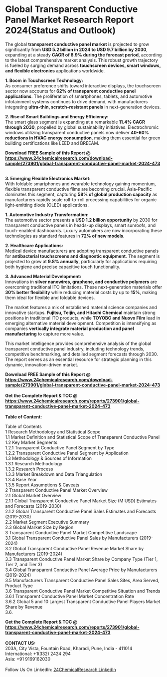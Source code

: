 <h1>Global Transparent Conductive Panel Market Research Report 2024(Status and Outlook)</h1><p>The global <strong>transparent conductive panel market</strong> is projected to grow significantly from <strong>USD 5.2 billion in 2024 to USD 9.7 billion by 2030</strong>, expanding at a steady <strong>CAGR of 8.9% during the forecast period</strong>, according to the latest comprehensive market analysis. This robust growth trajectory is fueled by surging demand across <strong>touchscreen devices, smart windows, and flexible electronics</strong> applications worldwide.</p><p><strong>1. Boom in Touchscreen Technology:</strong><br>
As consumer preference shifts toward interactive displays, the touchscreen sector now accounts for <strong>62% of transparent conductive panel applications</strong>. The proliferation of smartphones, tablets, and automotive infotainment systems continues to drive demand, with manufacturers integrating <strong>ultra-thin, scratch-resistant panels</strong> in next-generation devices.</p><p><strong>2. Rise of Smart Buildings and Energy Efficiency:</strong><br>
The smart glass segment is expanding at a remarkable <strong>11.4% CAGR through 2030</strong>, propelled by global sustainability initiatives. Electrochromic windows utilizing transparent conductive panels now deliver <strong>40-60% reductions in HVAC energy consumption</strong>, making them essential for green building certifications like LEED and BREEAM.</p><div><b>Download FREE Sample of this Report @ 
            <a href="https://www.24chemicalresearch.com/download-sample/273901/global-transparent-conductive-panel-market-2024-473">
            https://www.24chemicalresearch.com/download-sample/273901/global-transparent-conductive-panel-market-2024-473</a></b></div><br><p><strong>3. Emerging Flexible Electronics Market:</strong><br>
With foldable smartphones and wearable technology gaining momentum, flexible transparent conductive films are becoming crucial. Asia-Pacific dominates this segment, capturing <strong>58% of global production capacity</strong> as manufacturers rapidly scale roll-to-roll processing capabilities for organic light-emitting diode (OLED) applications.</p><p><strong>1. Automotive Industry Transformation:</strong><br>
The automotive sector presents a <strong>USD 1.2 billion opportunity</strong> by 2030 for transparent conductive panels in heads-up displays, smart sunroofs, and touch-enabled dashboards. Luxury automakers are now incorporating these technologies as standard features in <strong>72% of new models</strong>.</p><p><strong>2. Healthcare Applications:</strong><br>
Medical device manufacturers are adopting transparent conductive panels for <strong>antibacterial touchscreens and diagnostic equipment</strong>. The segment is projected to grow at <strong>9.8% annually</strong>, particularly for applications requiring both hygiene and precise capacitive touch functionality.</p><p><strong>3. Advanced Material Development:</strong><br>
Innovations in <strong>silver nanowires, graphene, and conductive polymers</strong> are overcoming traditional ITO limitations. These next-generation materials offer <strong>30% better flexibility</strong> while reducing material costs by up to <strong>15%</strong>, making them ideal for flexible and foldable devices.</p><p>The market features a mix of established material science companies and innovative startups. <strong>Fujitsu, Teijin, and Hitachi Chemical</strong> maintain strong positions in traditional ITO products, while <strong>TOYOBO and Nuovo Film</strong> lead in emerging alternative material development. Competition is intensifying as companies <strong>vertically integrate material production and panel manufacturing</strong> to capture more value.</p><p>This market intelligence provides comprehensive analysis of the global transparent conductive panel industry, including technology trends, competitive benchmarking, and detailed segment forecasts through 2030. The report serves as an essential resource for strategic planning in this dynamic, innovation-driven market.</p><div><b>Download FREE Sample of this Report @ 
            <a href="https://www.24chemicalresearch.com/download-sample/273901/global-transparent-conductive-panel-market-2024-473">
            https://www.24chemicalresearch.com/download-sample/273901/global-transparent-conductive-panel-market-2024-473</a></b></div><br><div><b>Get the Complete Report & TOC @ 
            <a href="https://www.24chemicalresearch.com/reports/273901/global-transparent-conductive-panel-market-2024-473">
            https://www.24chemicalresearch.com/reports/273901/global-transparent-conductive-panel-market-2024-473</a></b></div><br>
            <b>Table of Content:</b><p>Table of Contents<br />
1 Research Methodology and Statistical Scope<br />
1.1 Market Definition and Statistical Scope of Transparent Conductive Panel<br />
1.2 Key Market Segments<br />
1.2.1 Transparent Conductive Panel Segment by Type<br />
1.2.2 Transparent Conductive Panel Segment by Application<br />
1.3 Methodology & Sources of Information<br />
1.3.1 Research Methodology<br />
1.3.2 Research Process<br />
1.3.3 Market Breakdown and Data Triangulation<br />
1.3.4 Base Year<br />
1.3.5 Report Assumptions & Caveats<br />
2 Transparent Conductive Panel Market Overview<br />
2.1 Global Market Overview<br />
2.1.1 Global Transparent Conductive Panel Market Size (M USD) Estimates and Forecasts (2019-2030)<br />
2.1.2 Global Transparent Conductive Panel Sales Estimates and Forecasts (2019-2030)<br />
2.2 Market Segment Executive Summary<br />
2.3 Global Market Size by Region<br />
3 Transparent Conductive Panel Market Competitive Landscape<br />
3.1 Global Transparent Conductive Panel Sales by Manufacturers (2019-2024)<br />
3.2 Global Transparent Conductive Panel Revenue Market Share by Manufacturers (2019-2024)<br />
3.3 Transparent Conductive Panel Market Share by Company Type (Tier 1, Tier 2, and Tier 3)<br />
3.4 Global Transparent Conductive Panel Average Price by Manufacturers (2019-2024)<br />
3.5 Manufacturers Transparent Conductive Panel Sales Sites, Area Served, Product Type<br />
3.6 Transparent Conductive Panel Market Competitive Situation and Trends<br />
3.6.1 Transparent Conductive Panel Market Concentration Rate<br />
3.6.2 Global 5 and 10 Largest Transparent Conductive Panel Players Market Share by Revenue<br />
3.6.</p><div><b>Get the Complete Report & TOC @ 
            <a href="https://www.24chemicalresearch.com/reports/273901/global-transparent-conductive-panel-market-2024-473">
            https://www.24chemicalresearch.com/reports/273901/global-transparent-conductive-panel-market-2024-473</a></b></div><br><b>CONTACT US:</b><br>
            203A, City Vista, Fountain Road, Kharadi, Pune, India - 411014<br>
            International: +1(332) 2424 294<br>
            Asia: +91 9169162030 <br><br>
            Follow Us On LinkedIn: <a href="https://www.linkedin.com/company/24chemicalresearch/">24ChemicalResearch LinkedIn</a>
